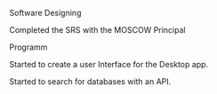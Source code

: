 Software Designing

Completed the SRS with the MOSCOW Principal

Programm

Started to create a user Interface for the Desktop app.

Started to search for databases with an API.

